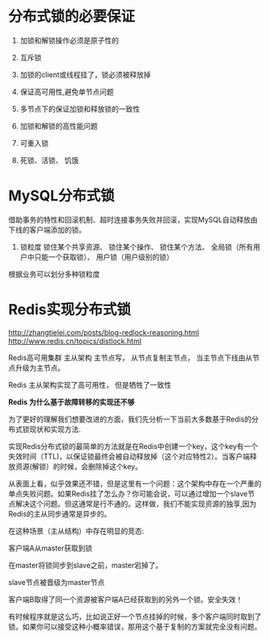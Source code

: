 # 分布式锁的必要保证

1. 加锁和解锁操作必须是原子性的

2. 互斥锁

3. 加锁的client或线程挂了，锁必须被释放掉


4. 保证高可用性,避免单节点问题

5. 多节点下的保证加锁和释放锁的一致性

6. 加锁和解锁的高性能问题


7. 可重入锁

8. 死锁、活锁、 饥饿



  
# MySQL分布式锁
 借助事务的特性和回滚机制、超时连接事务失败并回滚，实现MySQL自动释放由下线的客户端添加的锁。
 
 1. 锁粒度
  锁住某个共享资源、 锁住某个操作、 锁住某个方法、 全局锁（所有用户中只能一个获取锁）、 用户锁（用户级别的锁）

 根据业务可以划分多种锁粒度



# Redis实现分布式锁



http://zhangtielei.com/posts/blog-redlock-reasoning.html
http://www.redis.cn/topics/distlock.html


Redis高可用集群
主从架构
 主节点写， 从节点复制主节点， 当主节点下线由从节点升级为主节点。

Redis 主从架构实现了高可用性， 但是牺牲了一致性  

**Redis 为什么基于故障转移的实现还不够**

为了更好的理解我们想要改进的方面，我们先分析一下当前大多数基于Redis的分布式锁现状和实现方法.

实现Redis分布式锁的最简单的方法就是在Redis中创建一个key，这个key有一个失效时间（TTL)，以保证锁最终会被自动释放掉（这个对应特性2）。当客户端释放资源(解锁）的时候，会删除掉这个key。

从表面上看，似乎效果还不错，但是这里有一个问题：这个架构中存在一个严重的单点失败问题。如果Redis挂了怎么办？你可能会说，可以通过增加一个slave节点解决这个问题。但这通常是行不通的。这样做，我们不能实现资源的独享,因为Redis的主从同步通常是异步的。

在这种场景（主从结构）中存在明显的竞态:

客户端A从master获取到锁

在master将锁同步到slave之前，master宕掉了。

slave节点被晋级为master节点

客户端B取得了同一个资源被客户端A已经获取到的另外一个锁。安全失效！

有时候程序就是这么巧，比如说正好一个节点挂掉的时候，多个客户端同时取到了锁。如果你可以接受这种小概率错误，那用这个基于复制的方案就完全没有问题。



